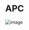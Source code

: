 # APC

![image](https://github.com/zkwlr/Acmicpc/assets/130959672/21828064-fab7-456f-ae6b-616b8bee0459)